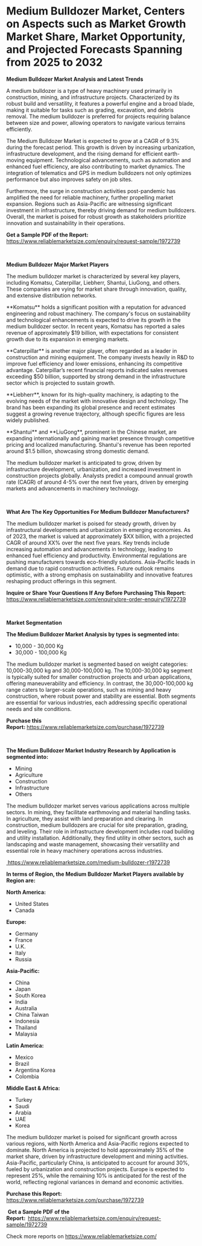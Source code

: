 <p><h1>Medium Bulldozer Market, Centers on Aspects such as Market Growth Market Share, Market Opportunity, and Projected Forecasts Spanning from 2025 to 2032</h1></p><p><strong>Medium Bulldozer Market Analysis and Latest Trends</strong></p>
<p><p>A medium bulldozer is a type of heavy machinery used primarily in construction, mining, and infrastructure projects. Characterized by its robust build and versatility, it features a powerful engine and a broad blade, making it suitable for tasks such as grading, excavation, and debris removal. The medium bulldozer is preferred for projects requiring balance between size and power, allowing operators to navigate various terrains efficiently.</p><p>The Medium Bulldozer Market is expected to grow at a CAGR of 9.3% during the forecast period. This growth is driven by increasing urbanization, infrastructure development, and the rising demand for efficient earth-moving equipment. Technological advancements, such as automation and enhanced fuel efficiency, are also contributing to market dynamics. The integration of telematics and GPS in medium bulldozers not only optimizes performance but also improves safety on job sites.</p><p>Furthermore, the surge in construction activities post-pandemic has amplified the need for reliable machinery, further propelling market expansion. Regions such as Asia-Pacific are witnessing significant investment in infrastructure, thereby driving demand for medium bulldozers. Overall, the market is poised for robust growth as stakeholders prioritize innovation and sustainability in their operations.</p></p>
<p><strong>Get a Sample PDF of the Report:&nbsp;</strong> <a href="https://www.reliablemarketsize.com/enquiry/request-sample/1972739?utm_campaign=2626&utm_medium=2&utm_source=Github&utm_content=ia&utm_term=10042025&utm_id=medium-bulldozer">https://www.reliablemarketsize.com/enquiry/request-sample/1972739</a></p>
<p>&nbsp;</p>
<p><strong>Medium Bulldozer Major Market Players</strong></p>
<p><p>The medium bulldozer market is characterized by several key players, including Komatsu, Caterpillar, Liebherr, Shantui, LiuGong, and others. These companies are vying for market share through innovation, quality, and extensive distribution networks.</p><p>**Komatsu** holds a significant position with a reputation for advanced engineering and robust machinery. The company's focus on sustainability and technological enhancements is expected to drive its growth in the medium bulldozer sector. In recent years, Komatsu has reported a sales revenue of approximately $19 billion, with expectations for consistent growth due to its expansion in emerging markets.</p><p>**Caterpillar** is another major player, often regarded as a leader in construction and mining equipment. The company invests heavily in R&D to improve fuel efficiency and lower emissions, enhancing its competitive advantage. Caterpillar’s recent financial reports indicated sales revenues exceeding $50 billion, supported by strong demand in the infrastructure sector which is projected to sustain growth.</p><p>**Liebherr**, known for its high-quality machinery, is adapting to the evolving needs of the market with innovative design and technology. The brand has been expanding its global presence and recent estimates suggest a growing revenue trajectory, although specific figures are less widely published.</p><p>**Shantui** and **LiuGong**, prominent in the Chinese market, are expanding internationally and gaining market presence through competitive pricing and localized manufacturing. Shantui's revenue has been reported around $1.5 billion, showcasing strong domestic demand.</p><p>The medium bulldozer market is anticipated to grow, driven by infrastructure development, urbanization, and increased investment in construction projects globally. Analysts predict a compound annual growth rate (CAGR) of around 4-5% over the next five years, driven by emerging markets and advancements in machinery technology.</p></p>
<p>&nbsp;</p>
<p><strong>What Are The Key Opportunities For Medium Bulldozer Manufacturers?</strong></p>
<p><p>The medium bulldozer market is poised for steady growth, driven by infrastructural developments and urbanization in emerging economies. As of 2023, the market is valued at approximately $XX billion, with a projected CAGR of around XX% over the next five years. Key trends include increasing automation and advancements in technology, leading to enhanced fuel efficiency and productivity. Environmental regulations are pushing manufacturers towards eco-friendly solutions. Asia-Pacific leads in demand due to rapid construction activities. Future outlook remains optimistic, with a strong emphasis on sustainability and innovative features reshaping product offerings in this segment.</p></p>
<p><strong>Inquire or Share Your Questions If Any Before Purchasing This Report:</strong> <a href="https://www.reliablemarketsize.com/enquiry/pre-order-enquiry/1972739?utm_campaign=2626&utm_medium=2&utm_source=Github&utm_content=ia&utm_term=10042025&utm_id=medium-bulldozer">https://www.reliablemarketsize.com/enquiry/pre-order-enquiry/1972739</a></p>
<p>&nbsp;</p>
<p><strong>Market Segmentation</strong></p>
<p><strong>The Medium Bulldozer Market Analysis by types is segmented into:</strong></p>
<p><ul><li>10,000 - 30,000 Kg</li><li>30,000 - 100,000 Kg</li></ul></p>
<p><p>The medium bulldozer market is segmented based on weight categories: 10,000-30,000 kg and 30,000-100,000 kg. The 10,000-30,000 kg segment is typically suited for smaller construction projects and urban applications, offering maneuverability and efficiency. In contrast, the 30,000-100,000 kg range caters to larger-scale operations, such as mining and heavy construction, where robust power and stability are essential. Both segments are essential for various industries, each addressing specific operational needs and site conditions.</p></p>
<p><strong>Purchase this Report:&nbsp;</strong><a href="https://www.reliablemarketsize.com/purchase/1972739?utm_campaign=2626&utm_medium=2&utm_source=Github&utm_content=ia&utm_term=10042025&utm_id=medium-bulldozer">https://www.reliablemarketsize.com/purchase/1972739</a></p>
<p>&nbsp;</p>
<p><strong>The Medium Bulldozer Market Industry Research by Application is segmented into:</strong></p>
<p><ul><li>Mining</li><li>Agriculture</li><li>Construction</li><li>Infrastructure</li><li>Others</li></ul></p>
<p><p>The medium bulldozer market serves various applications across multiple sectors. In mining, they facilitate earthmoving and material handling tasks. In agriculture, they assist with land preparation and clearing. In construction, medium bulldozers are crucial for site preparation, grading, and leveling. Their role in infrastructure development includes road building and utility installation. Additionally, they find utility in other sectors, such as landscaping and waste management, showcasing their versatility and essential role in heavy machinery operations across industries.</p></p>
<p><a href="https://www.reliablemarketsize.com/medium-bulldozer-r1972739?utm_campaign=2626&utm_medium=2&utm_source=Github&utm_content=ia&utm_term=10042025&utm_id=medium-bulldozer">&nbsp;https://www.reliablemarketsize.com/medium-bulldozer-r1972739</a></p>
<p><strong>In terms of Region, the Medium Bulldozer Market Players available by Region are:</strong></p>
<p>
    <p> <strong> North America: </strong>
        <ul>
            <li>United States</li>
            <li>Canada</li>
        </ul>
        </p> 
    <p> <strong> Europe: </strong>
        <ul>
            <li>Germany</li>
            <li>France</li>
            <li>U.K.</li>
            <li>Italy</li>
            <li>Russia</li>
        </ul>
        </p> 
    <p> <strong> Asia-Pacific: </strong>
        <ul>
            <li>China</li>
            <li>Japan</li>
            <li>South Korea</li>
            <li>India</li>
            <li>Australia</li>
            <li>China Taiwan</li>
            <li>Indonesia</li>
            <li>Thailand</li>
            <li>Malaysia</li>
        </ul>
        </p> 
    <p> <strong> Latin America: </strong>
        <ul>
            <li>Mexico</li>
            <li>Brazil</li>
            <li>Argentina Korea</li>
            <li>Colombia</li>
        </ul>
        </p> 
    <p> <strong> Middle East & Africa: </strong>
        <ul>
            <li>Turkey</li>
            <li>Saudi</li>
            <li>Arabia</li>
            <li>UAE</li>
            <li>Korea</li>
        </ul>
    </p>
    </p>
<p><p>The medium bulldozer market is poised for significant growth across various regions, with North America and Asia-Pacific regions expected to dominate. North America is projected to hold approximately 35% of the market share, driven by infrastructure development and mining activities. Asia-Pacific, particularly China, is anticipated to account for around 30%, fueled by urbanization and construction projects. Europe is expected to represent 25%, while the remaining 10% is anticipated for the rest of the world, reflecting regional variances in demand and economic activities.</p></p>
<p><strong>Purchase this Report: </strong><a href="https://www.reliablemarketsize.com/purchase/1972739?utm_campaign=2626&utm_medium=2&utm_source=Github&utm_content=ia&utm_term=10042025&utm_id=medium-bulldozer">https://www.reliablemarketsize.com/purchase/1972739</a></p>
<p>&nbsp;<strong>Get a Sample PDF of the Report:&nbsp;&nbsp;</strong><a href="https://www.reliablemarketsize.com/enquiry/request-sample/1972739?utm_campaign=2626&utm_medium=2&utm_source=Github&utm_content=ia&utm_term=10042025&utm_id=medium-bulldozer">https://www.reliablemarketsize.com/enquiry/request-sample/1972739</a></p>
<p><strong></strong></p>
<p>Check more reports on <a href="https://www.reliablemarketsize.com/?utm_campaign=2626&utm_medium=2&utm_source=Github&utm_content=ia&utm_term=10042025&utm_id=medium-bulldozer">https://www.reliablemarketsize.com/</a></p>